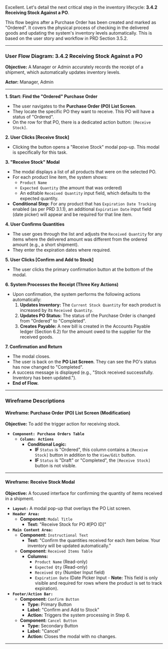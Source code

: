 Excellent. Let's detail the next critical step in the inventory lifecycle: **3.4.2 Receiving Stock Against a PO**.

This flow begins after a Purchase Order has been created and marked as "Ordered". It covers the physical process of checking in the delivered goods and updating the system's inventory levels automatically. This is based on the user story and workflow in PRD Section 3.5.2.

---

### **User Flow Diagram: 3.4.2 Receiving Stock Against a PO**

**Objective:** A Manager or Admin accurately records the receipt of a shipment, which automatically updates inventory levels.

**Actor:** Manager, Admin

---

**1. Start: Find the "Ordered" Purchase Order**

- The user navigates to the **Purchase Order (PO) List Screen**.
- They locate the specific PO they want to receive. This PO will have a status of "Ordered".
- On the row for that PO, there is a dedicated action button: `[Receive Stock]`.

**2. User Clicks [Receive Stock]**

- Clicking the button opens a "Receive Stock" modal pop-up. This modal is specifically for this task.

**3. "Receive Stock" Modal**

- The modal displays a list of all products that were on the selected PO.
- For each product line item, the system shows:
  - `Product Name`
  - `Expected Quantity` (the amount that was ordered)
  - An editable `Received Quantity` input field, which defaults to the expected quantity.
- **Conditional Step:** For any product that has `Expiration Date Tracking` enabled (as per PRD 3.1.1), an additional `Expiration Date` input field (date picker) will appear and be required for that line item.

**4. User Confirms Quantities**

- The user goes through the list and adjusts the `Received Quantity` for any items where the delivered amount was different from the ordered amount (e.g., a short shipment).
- They enter the expiration dates where required.

**5. User Clicks [Confirm and Add to Stock]**

- The user clicks the primary confirmation button at the bottom of the modal.

**6. System Processes the Receipt (Three Key Actions)**

- Upon confirmation, the system performs the following actions automatically:
  1.  **Updates Inventory:** The `Current Stock Quantity` for each product is increased by its `Received Quantity`.
  2.  **Updates PO Status:** The status of the Purchase Order is changed from "Ordered" to "Completed".
  3.  **Creates Payable:** A new bill is created in the Accounts Payable ledger (Section 6.2) for the amount owed to the supplier for the received goods.

**7. Confirmation and Return**

- The modal closes.
- The user is back on the **PO List Screen**. They can see the PO's status has now changed to "Completed".
- A success message is displayed (e.g., "Stock received successfully. Inventory has been updated.").
- **End of Flow.**

---

### **Wireframe Descriptions**

#### **Wireframe: Purchase Order (PO) List Screen (Modification)**

**Objective:** To add the trigger action for receiving stock.

- **`Component: Purchase Orders Table`**
  - **`Column: Actions`**
    - **Conditional Logic:**
      - **IF** `Status` is "Ordered", this column contains a `[Receive Stock]` button in addition to the `View/Edit` button.
      - **IF** `Status` is "Draft" or "Completed", the `[Receive Stock]` button is not visible.

---

#### **Wireframe: Receive Stock Modal**

**Objective:** A focused interface for confirming the quantity of items received in a shipment.

- **`Layout:`** A modal pop-up that overlays the PO List screen.
- **`Header Area:`**
  - **Component:** `Modal Title`
    - **Text:** "Receive Stock for PO #[PO ID]"
- **`Main Content Area:`**
  - **Component:** `Instructional Text`
    - **Text:** "Confirm the quantities received for each item below. Your inventory will be updated automatically."
  - **Component:** `Received Items Table`
    - **Columns:**
      - `Product Name` (Read-only)
      - `Expected Qty` (Read-only)
      - `Received Qty` (Number Input field)
      - `Expiration Date` (Date Picker Input - **Note:** This field is only visible and required for rows where the product is set to track expiration).
- **`Footer/Action Bar:`**
  - **Component:** `Confirm Button`
    - **Type:** Primary Button
    - **Label:** "Confirm and Add to Stock"
    - **Action:** Triggers the system processing in Step 6.
  - **Component:** `Cancel Button`
    - **Type:** Secondary Button
    - **Label:** "Cancel"
    - **Action:** Closes the modal with no changes.

---
